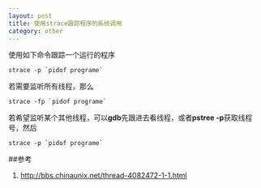 ```yaml
---
layout: post
title: 使用strace跟踪程序的系统调用
category: other
---
```


使用如下命令跟踪一个运行的程序

	strace -p `pidof programe`
	
若需要监听所有线程，那么

	strace -fp `pidof programe`
	
若希望监听某个其他线程，可以**gdb**先跟进去看线程，或者**pstree -p**获取线程号，然后

	strace -p `pidof programe`

	
##参考
1. <http://bbs.chinaunix.net/thread-4082472-1-1.html>
